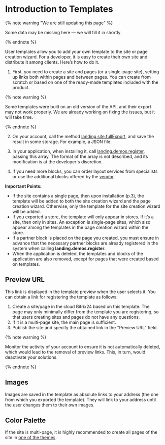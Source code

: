 # Introduction to Templates

{% note warning "We are still updating this page" %}

Some data may be missing here — we will fill it in shortly.

{% endnote %}

User templates allow you to add your own template to the site or page creation wizard. For a developer, it is easy to create their own site and distribute it among clients. Here’s how to do it.

1. First, you need to create a site and pages (or a single-page site), setting up links both within pages and between pages. You can create from scratch or based on one of the ready-made templates included with the product.

{% note warning %}

Some templates were built on an old version of the API, and their export may not work properly. We are already working on fixing the issues, but it will take time.

{% endnote %}

2. On your account, call the method [landing.site.fullExport](../site/landing-site-full-export.md), and save the result in some storage. For example, a JSON file.

3. In your application, when installing it, call [landing.demos.register](./landing-demos-register.md), passing this array. The format of the array is not described, and its modification is at the developer's discretion.

4. If you need more blocks, you can order layout services from specialists or use the additional blocks offered by the [vendor](https://htmlstream.com/preview/unify-v2.6/unify-main/shortcodes/index.html).

**Important Points:**

- If the site contains a single page, then upon installation (p.3), the template will be added to both the site creation wizard and the page creation wizard. Otherwise, only the template for the site creation wizard will be added.
- If you exported a store, the template will only appear in stores. If it’s a site, then only in sites. An exception is single-page sites, which also appear among the templates in the page creation wizard within the store.
- If a partner block is placed on the page you created, you must ensure in advance that the necessary partner blocks are already registered in the system when calling **landing.demos.register**.
- When the application is deleted, the templates and blocks of the application are also removed, except for pages that were created based on templates.

## Preview URL

This link is displayed in the template preview when the user selects it. You can obtain a link for registering the template as follows:

1. Create a site/page in the cloud Bitrix24 based on this template. The page may only minimally differ from the template you are registering, so that users creating sites and pages do not have any questions.
2. If it is a multi-page site, the main page is sufficient.
3. Publish the site and specify the obtained link in the "Preview URL" field.

{% note warning %}

Monitor the activity of your account to ensure it is not automatically deleted, which would lead to the removal of preview links. This, in turn, would deactivate your solutions.

{% endnote %}

## Images

Images are saved in the template as absolute links to your address (the one from which you exported the template). They will link to your address until the user changes them to their own images.

## Color Palette

If the site is multi-page, it is highly recommended to create all pages of the site in [one of the themes](../page/color-themes.md).